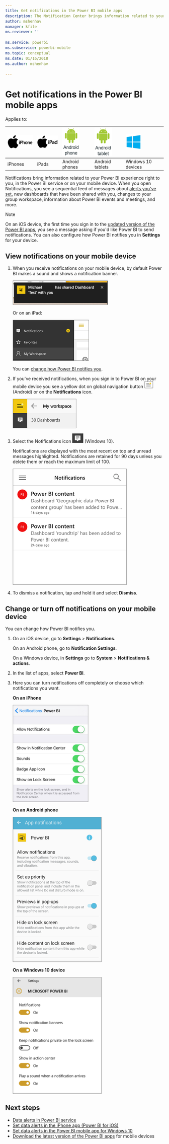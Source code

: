 ```yaml
---
title: Get notifications in the Power BI mobile apps
description: The Notification Center brings information related to your Power BI experience right to you on your mobile device.
author: mshenhav
manager: kfile
ms.reviewer: ''

ms.service: powerbi
ms.subservice: powerbi-mobile
ms.topic: conceptual
ms.date: 01/16/2018
ms.author: mshenhav

---
```

# Get notifications in the Power BI mobile apps
Applies to:

| ![iPhone](./media/mobile-apps-notification-center/iphone-logo-50-px.png) | ![iPad](./media/mobile-apps-notification-center/ipad-logo-50-px.png) | ![Android phone](./media/mobile-apps-notification-center/android-phone-logo-50-px.png) | ![Android tablet](./media/mobile-apps-notification-center/android-tablet-logo-50-px.png) | ![Windows 10](./media/mobile-apps-notification-center/win-10-logo-50-px.png) |
|:--- |:--- |:--- |:--- |:--- |
| iPhones |iPads |Android phones |Android tablets |Windows 10 devices |

Notifications bring information related to your Power BI experience right to you, in the Power BI service or on your mobile device. When you open Notifications, you see a sequential feed of messages about [alerts you've set](mobile-set-data-alerts-in-the-mobile-apps.md), new dashboards that have been shared with you, changes to your group workspace, information about Power BI events and meetings, and more.

> [!NOTE]
> On an iOS device, the first time you sign in to the [updated version of the Power BI apps](https://powerbi.microsoft.com/mobile/), you see a message asking if you'd like Power BI to send notifications. You can also configure how Power BI notifies you in **Settings** for your device. 
> 
> 

## View notifications on your mobile device
1. When you receive notifications on your mobile device, by default Power BI makes a sound and shows a notification banner.
   
   ![Notification banner](./media/mobile-apps-notification-center/power-bi-mobile-notification-banner.png)
   
   Or on an iPad:
   
   ![Notifications](./media/mobile-apps-notification-center/power-bi-ipad-notifications.png)
   
   You can [change how Power BI notifies you](mobile-apps-notification-center.md#change-or-turn-off-notifications-on-your-mobile-device).
2. If you've received notifications, when you sign in to Power BI on your mobile device you see a yellow dot on global navigation button ![Notifications dot](./media/mobile-apps-notification-center/power-bi-android-menu-notifications-icon.png) (Android) or on the **Notifications** icon. 
   
   ![Notifications dot](./media/mobile-apps-notification-center/power-bi-windows-10-notifications.png)
3. Select the Notifications icon ![Notifications icon](./media/mobile-apps-notification-center/power-bi-windows-10-notification-icon.png) (Windows 10).
   
    Notifications are displayed with the most recent on top and unread messages highlighted. Notifications are retained for 90 days unless you delete them or reach the maximum limit of 100.
   
   ![iOS Notifications list](./media/mobile-apps-notification-center/power-bi-iphone-notifications-list.png)
4. To dismiss a notification, tap and hold it and select **Dismiss**.

## Change or turn off notifications on your mobile device
You can change how Power BI notifies you.

1. On an iOS device, go to **Settings** > **Notifications**. 
   
    On an Android phone, go to **Notification Settings**.
   
    On a Windows device, in **Settings** go to **System** > **Notifications & actions**.
2. In the list of apps, select **Power BI**. 
3. Here you can turn notifications off completely or choose which notifications you want.
   
    **On an iPhone**
   
    ![Choose Notifications](./media/mobile-apps-notification-center/power-bi-notifications-iphone-settings.png)
   
    **On an Android phone**
   
    ![Choose Notifications](./media/mobile-apps-notification-center/power-bi-notifications-android-settings.png)

    **On a Windows 10 device**

    ![Choose Notifications](./media/mobile-apps-notification-center/power-bi-notifications-windows10-settings.png)

## Next steps
* [Data alerts in Power BI service](../../service-set-data-alerts.md)
* [Set data alerts in the iPhone app (Power BI for iOS)](mobile-set-data-alerts-in-the-mobile-apps.md)
* [Set data alerts in the Power BI mobile app for Windows 10](mobile-set-data-alerts-in-the-mobile-apps.md)
* [Download the latest version of the Power BI apps](https://powerbi.microsoft.com/mobile/) for mobile devices

